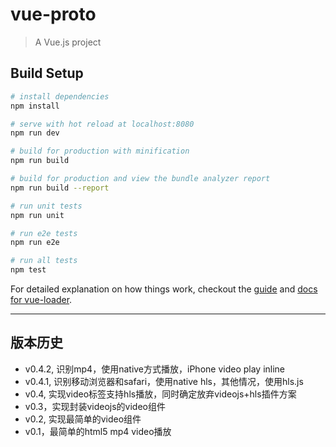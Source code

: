 # vue-proto

> A Vue.js project

## Build Setup

``` bash
# install dependencies
npm install

# serve with hot reload at localhost:8080
npm run dev

# build for production with minification
npm run build

# build for production and view the bundle analyzer report
npm run build --report

# run unit tests
npm run unit

# run e2e tests
npm run e2e

# run all tests
npm test
```

For detailed explanation on how things work, checkout the [guide](http://vuejs-templates.github.io/webpack/) and [docs for vue-loader](http://vuejs.github.io/vue-loader).

---

## 版本历史

* v0.4.2, 识别mp4，使用native方式播放，iPhone video play inline
* v0.4.1, 识别移动浏览器和safari，使用native hls，其他情况，使用hls.js
* v0.4, 实现video标签支持hls播放，同时确定放弃videojs+hls插件方案
* v0.3，实现封装videojs的video组件
* v0.2, 实现最简单的video组件
* v0.1，最简单的html5 mp4 video播放
